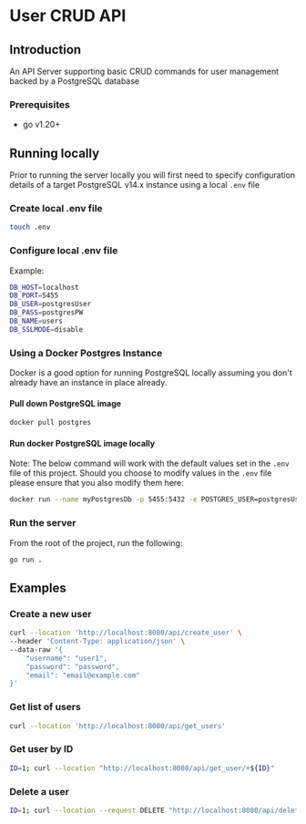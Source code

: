 # User CRUD API

## Introduction
An API Server supporting basic CRUD commands for user management backed by a PostgreSQL database

### Prerequisites
* go v1.20+

## Running locally
Prior to running the server locally you will first need to specify configuration details of a target PostgreSQL v14.x instance using a local `.env` file

### Create local .env file
```bash
touch .env
```

### Configure local .env file
Example:
``` bash
DB_HOST=localhost
DB_PORT=5455
DB_USER=postgresUser
DB_PASS=postgresPW
DB_NAME=users
DB_SSLMODE=disable
```

### Using a Docker Postgres Instance
Docker is a good option for running PostgreSQL locally assuming you don't already have an instance in place already.

#### Pull down PostgreSQL image
```bash
docker pull postgres
```
#### Run docker PostgreSQL image locally
Note: The below command will work with the default values set in the `.env` file of this project. Should you choose to modify values in the `.env` file please ensure that you also modify them here:
```bash
docker run --name myPostgresDb -p 5455:5432 -e POSTGRES_USER=postgresUser -e POSTGRES_PASSWORD=postgresPW -e POSTGRES_DB=users -d postgres
```

### Run the server
From the root of the project, run the following:
```bash
go run .
```

## Examples

### Create a new user
```bash
curl --location 'http://localhost:8080/api/create_user' \
--header 'Content-Type: application/json' \
--data-raw '{
    "username": "user1",
    "password": "password",
    "email": "email@example.com"
}'
```

### Get list of users
```bash
curl --location 'http://localhost:8080/api/get_users'
```

### Get user by ID
```bash
ID=1; curl --location "http://localhost:8080/api/get_user/+${ID}"
```

### Delete a user
```bash
ID=1; curl --location --request DELETE "http://localhost:8080/api/delete_user/+${ID}"
```
